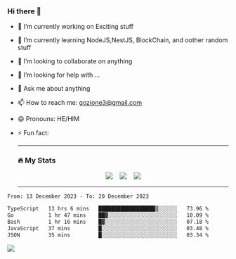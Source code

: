 ### Hi there 👋

<!--
**charlieScript/charlieScript** is a ✨ _special_ ✨ repository because its `README.md` (this file) appears on your GitHub profile.

Here are some ideas to get you started: -->

- 🔭 I’m currently working on Exciting stuff
- 🌱 I’m currently learning NodeJS,NestJS, BlockChain, and oother random stuff
- 👯 I’m looking to collaborate on anything
- 🤔 I’m looking for help with ...
- 💬 Ask me about anything
- 📫 How to reach me: gozione3@gmail.com
- 😄 Pronouns: HE/HIM
- ⚡ Fun fact:


  ---

  ### :fire: My Stats

  <div id="stats" align="center">
  <img src="http://github-readme-streak-stats.herokuapp.com?user=charlieScript&theme=dark&date_format=M%20j%5B%2C%20Y%5D" />&nbsp;&nbsp;&nbsp;
  <img src="https://github-readme-stats.vercel.app/api/top-langs/?username=charlieScript&layout=compact&theme=vision-friendly-dark"/>&nbsp;&nbsp;&nbsp;
  <img src="https://github-readme-stats.vercel.app/api?username=charlieScript&show_icons=true&theme=radical"/>
  </div>

  ---



<!--START_SECTION:waka-->

```txt
From: 13 December 2023 - To: 20 December 2023

TypeScript   13 hrs 6 mins   ██████████████████▒░░░░░░   73.96 %
Go           1 hr 47 mins    ██▓░░░░░░░░░░░░░░░░░░░░░░   10.09 %
Bash         1 hr 16 mins    █▓░░░░░░░░░░░░░░░░░░░░░░░   07.18 %
JavaScript   37 mins         █░░░░░░░░░░░░░░░░░░░░░░░░   03.48 %
JSON         35 mins         █░░░░░░░░░░░░░░░░░░░░░░░░   03.34 %
```

<!--END_SECTION:waka-->
![](https://komarev.com/ghpvc/?username=charlieScript)
